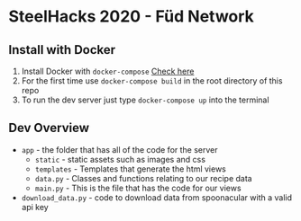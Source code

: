 # SteelHacks 2020 - Füd Network

## Install with Docker
1. Install Docker with `docker-compose` [Check here](https://docs.docker.com/compose/install/)
2. For the first time use `docker-compose build` in the root directory of this repo
3. To run the dev server just type `docker-compose up` into the terminal

## Dev Overview
* `app` - the folder that has all of the code for the server
  * `static` - static assets such as images and css
  * `templates` - Templates that generate the html views
  * `data.py` - Classes and functions relating to our recipe data
  * `main.py` - This is the file that has the code for our views
* `download_data.py` - code to download data from spoonacular with a valid api key
